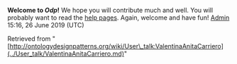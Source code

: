 __Welcome to _Odp_!__ We hope you will contribute much and well. 
You will probably want to read the [help pages](http://ontologydesignpatterns.org/wiki/Help:Contents "Help:Contents"). Again, welcome and have fun! [Admin](../User/ValentinaPresutti.md "User:ValentinaPresutti") 15:16, 26 June 2019 (UTC)





Retrieved from "[http://ontologydesignpatterns.org/wiki/User\_talk:ValentinaAnitaCarriero](../User_talk/ValentinaAnitaCarriero.md)"